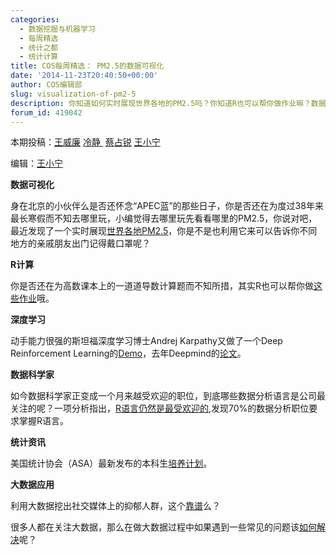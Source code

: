 ```yaml
---
categories:
  - 数据挖掘与机器学习
  - 每周精选
  - 统计之都
  - 统计计算
title: COS每周精选： PM2.5的数据可视化
date: '2014-11-23T20:40:50+00:00'
author: COS编辑部
slug: visualization-of-pm2-5
description: 你知道如何实时展现世界各地的PM2.5吗？你知道R也可以帮你做作业嘛？数据科学家越来越热，但哪种数据分析语言最受欢迎呢？欢迎关注本期COS精选。
forum_id: 419042
---
```


本期投稿：[王威廉](http://weibo.com/u/1657470871?from=feed&loc=avatar) [冷静 ](http://www.weibo.com/p/1005051756465937/home?from=page_100505&mod=TAB&noscale_head=1#_0) [蔡占锐](http://weibo.com/3264504301/profile?rightmod=1&wvr=6&mod=personinfo) [王小宁](http://weibo.com/wangxiaoningtongxue/profile?rightmod=1&wvr=6&mod=personinfo)

编辑：[王小宁](http://weibo.com/wangxiaoningtongxue/profile?rightmod=1&wvr=6&mod=personinfo)

**数据可视化**

身在北京的小伙伴么是否还怀念“APEC蓝”的那些日子，你是否还在为度过38年来最长寒假而不知去哪里玩，小编觉得去哪里玩先看看哪里的PM2.5，你说对吧，最近发现了一个实时展现[世界各地PM2.5](http://aqicn.org/map/world/cn/)，你是不是也利用它来可以告诉你不同地方的亲戚朋友出门记得戴口罩呢？

**R计算**

你是否还在为高数课本上的一道道导数计算题而不知所措，其实R也可以帮你做[这些作业](http://blog.fens.me/)哦。

**深度学习**

动手能力很强的斯坦福深度学习博士Andrej Karpathy又做了一个Deep Reinforcement Learning的[Demo](http://t.cn/R7Vr8gS )，去年Deepmind的[论文](http://t.cn/8sn4wJM)。

**数据科学家**

如今数据科学家正变成一个月来越受欢迎的职位，到底哪些数据分析语言是公司最关注的呢？一项分析指出，[R语言仍然是最受欢迎的](http://www.datasciencecentral.com/profiles/blogs/popular-software-skills-in-data-science-job-postings),发现70%的数据分析职位要求掌握R语言。

**统计资讯**

美国统计协会（ASA）最新发布的本科生[培养计划](http://www.amstat.org/education/pdfs/guidelines2014-11-15.pdf)。

**大数据应用**

利用大数据挖出社交媒体上的抑郁人群，这个[靠谱](http://epaper.oeeee.com/G/html/2013-07/19/content_1899048.htm)么？

很多人都在关注大数据，那么在做大数据过程中如果遇到一些常见的问题该[如何解决](http://www.thebigdata.cn/JieJueFangAn/12543.html)呢？
